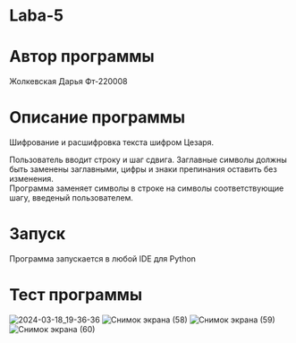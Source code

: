 # Laba-5
# Автор программы
Жолкевская Дарья Фт-220008
# Описание программы 
Шифрование и расшифровка текста шифром Цезаря. 

Пользователь вводит строку и шаг сдвига. Заглавные символы должны быть заменены заглавными, цифры и знаки препинания оставить без изменения.   
Программа заменяет символы в строке на символы соответствующие шагу, введеный пользователем.
# Запуск
Программа запускается в любой IDE для Python

# Тест программы 
![2024-03-18_19-36-36](https://github.com/Zholkevskayaa/laba-5/assets/163730600/df049b3d-5094-4971-8a0a-08542578c459)
![Снимок экрана (58)](https://github.com/Zholkevskayaa/laba-5/assets/163730600/c020e730-17f6-4a51-842b-0c5e2f52e082)
![Снимок экрана (59)](https://github.com/Zholkevskayaa/laba-5/assets/163730600/e6c3d8ad-fd76-4386-8d6d-a8bdeff7bf13)
![Снимок экрана (60)](https://github.com/Zholkevskayaa/laba-5/assets/163730600/00e16a5b-4c8e-4b3f-b473-9b893adf782a)
